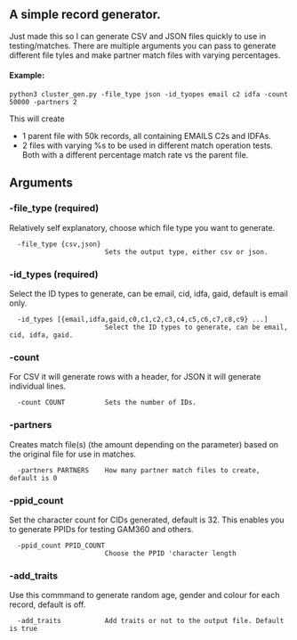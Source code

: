 ## A simple record generator.

Just made this so I can generate CSV and JSON files quickly to use in testing/matches. There are multiple arguments you can pass to generate different file tyles and make partner match files with varying percentages.

#### Example:
```
python3 cluster_gen.py -file_type json -id_tyopes email c2 idfa -count 50000 -partners 2
```
This will create 
- 1 parent file with 50k records, all containing EMAILS C2s and IDFAs.
- 2 files with varying %s to be used in different match operation tests. Both with a different percentage match rate vs the parent file.
   
   
   
## Arguments
### -file_type (required)
Relatively self explanatory, choose which file type you want to generate.
``` 
  -file_type {csv,json}
                        Sets the output type, either csv or json.
```
### -id_types (required)
Select the ID types to generate, can be email, cid, idfa, gaid, default is email only.
``` 
  -id_types [{email,idfa,gaid,c0,c1,c2,c3,c4,c5,c6,c7,c8,c9} ...]
                        Select the ID types to generate, can be email, cid, idfa, gaid.
```
### -count
For CSV it will generate rows with a header, for JSON it will generate individual lines.
```
  -count COUNT          Sets the number of IDs.
```
### -partners
Creates match file(s) (the amount depending on the parameter) based on the original file for use in matches.
```
  -partners PARTNERS    How many partner match files to create, default is 0
```
### -ppid_count 
Set the character count for CIDs generated, default is 32. 
This enables you to generate PPIDs for testing GAM360 and others.
```
  -ppid_count PPID_COUNT
                        Choose the PPID 'character length
```
### -add_traits
Use this commmand to generate random age, gender and colour for each record, default is off.
```
  -add_traits           Add traits or not to the output file. Default is true
```

